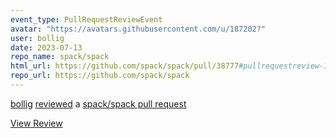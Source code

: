 ```yaml
---
event_type: PullRequestReviewEvent
avatar: "https://avatars.githubusercontent.com/u/187202?"
user: bollig
date: 2023-07-13
repo_name: spack/spack
html_url: https://github.com/spack/spack/pull/38777#pullrequestreview-1529303571
repo_url: https://github.com/spack/spack
---
```


<a href='https://github.com/bollig' target='_blank'>bollig</a> <a href='https://github.com/spack/spack/pull/38777#pullrequestreview-1529303571' target='_blank'>reviewed</a> a <a href='https://github.com/spack/spack/pull/38777' target='_blank'>spack/spack pull request</a>

<small></small>

<a href='https://github.com/spack/spack/pull/38777#pullrequestreview-1529303571' target='_blank'>View Review</a>
